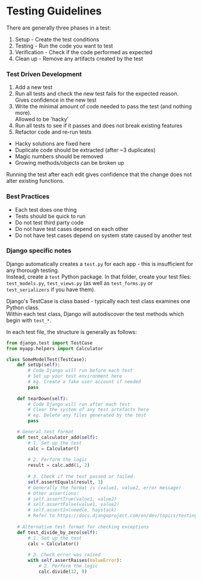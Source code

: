 Testing Guidelines
==================

There are generally three phases in a test:   
1. Setup - Create the test conditions
2. Testing - Run the code you want to test 
3. Verification - Check if the code performed as expected
4. Clean up - Remove any artifacts created by the test

### Test Driven Development
1. Add a new test
2. Run all tests and check the new test fails for the expected reason.  
Gives confidence in the new test 
3. Write the minimal amount of code needed to pass the test (and nothing more).  
Allowed to be 'hacky'
4. Run all tests to see if it passes and does not break existing features
5. Refactor code and re-run tests
+ Hacky solutions are fixed here
+ Duplicate code should be extracted (after ~3 duplicates)
+ Magic numbers should be removed
+ Growing methods/objects can be broken up

Running the test after each edit gives confidence that the change does not alter existing functions. 

### Best Practices
+ Each test does one thing  
+ Tests should be quick to run
+ Do not test third party code
+ Do not have test cases depend on each other
+ Do not have test cases depend on system state caused by another test

### Django specific notes
Django automatically creates a `test.py` for each app - this is insufficient for any thorough testing.  
Instead, create a `test` Python package. In that folder, create your test files: `test_models.py`, `test_views.py` (as 
well as `test_forms.py` or `test_serializers` if you have them).

Django's TestCase is class based - typically each test class examines one Python class.  
Within each test class, Django will autodiscover the test methods which begin with `test_*`.  

In each test file, the structure is generally as follows:
```python
from django.test import TestCase
from myapp.helpers import Calculator

class SomeModelTest(TestCase):
    def setUp(self):
        # Code Django will run before each test
        # Set up your test environment here
        # eg. Create a fake user account if needed
        pass
    
    def tearDown(self):
        # Code Django will run after each test
        # Clear the system of any test artefacts here
        # eg. Delete any files generated by the test
        pass

    # General test format
    def test_calculator_add(self):
        # 1. Set up the test
        calc = Calculator()
        
        # 2. Perform the logic
        result = calc.add(1, 2)
        
        # 3. Check if the test passed or failed
        self.assertEquals(result, 3)
        # Generally the format is (value1, value2, error message)
        # Other assertions:
        # self.assertTrue(value1, value2)
        # self.assertFalse(value1, value2)
        # self.assertIn(needle, haystack)        
        # Refer to https://docs.djangoproject.com/en/dev/topics/testing/tools/#assertions for a complete list
        
    # Alternative test format for checking exceptions
    def test_divide_by_zero(self):
        # 1. Set up the test
        calc = Calculator()
        
        # 3. Check error was raised
        with self.assertRaises(ValueError):
            # 2. Perform the logic
            calc.divide(12, 0)    
    
```
